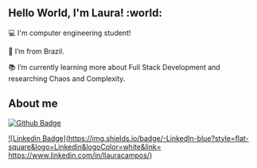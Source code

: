 

 

## Hello World, I'm Laura! :world:

 

:computer: I'm computer engineering student!

:house_with_garden: I’m from Brazil.

:books: I’m currently learning more about Full Stack Development and researching Chaos and Complexity.


## About me

[![Github Badge](https://img.shields.io/badge/-Github-000?style=flat-square&logo=Github&logoColor=white&link=https://github.com/llauracampos)](https://github.com/llauracampos)

[![Linkedin Badge](https://img.shields.io/badge/-LinkedIn-blue?style=flat-square&logo=Linkedin&logoColor=white&link= https://www.linkedin.com/in/llauracampos/)](https://www.linkedin.com/in/llauracampos/)

